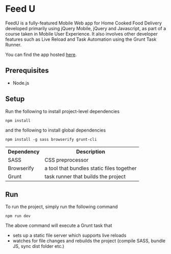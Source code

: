 # Feed U

FeedU is a fully-featured Mobile Web app for Home Cooked Food Delivery developed primarily using jQuery Mobile, jQuery and Javascript, as part of a course taken in Mobile User Experience. It also involves other developer features such as Live Reload and Task Automation using the Grunt Task Runner.

You can find the app hosted [here](https://idl99.github.io/feed-u/pages/home.html).

## Prerequisites
- Node.js

## Setup

Run the following to install project-level dependencies

```
npm install
```

and the following to install global dependencies

```
npm install -g sass browserify grunt-cli
```

<table>
    <tr>
        <th> Dependency
        <th> Description
    </tr>
    <tr>
        <td> SASS
        <td> CSS preprocessor
    <tr>
        <td> Browserify
        <td> a tool that bundles static files together
    </tr>
    <tr>
        <td> Grunt
        <td> task runner that builds the project
    </tr>
<table>


## Run

To run the project, simply run the following command

```
npm run dev
```

The above command will execute a Grunt task that 
- sets up a static file server which supports live reloads
- watches for file changes and rebuilds the project (compile SASS, bundle JS, sync dist folder etc.)
